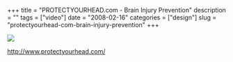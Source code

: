 +++
title = "PROTECTYOURHEAD.com - Brain Injury Prevention"
description = ""
tags = ["video"]
date = "2008-02-16"
categories = ["design"]
slug = "protectyourhead-com-brain-injury-prevention"
+++


 

  <div id="screens-thumbs" class="clearfix">
    <div class="txt-center" id="design-submission"><a href="http://www.protectyourhead.com/"><img id='bluga-thumbnail-924' class='bluga-thumbnail large' src='http://media.konigi.com/bluga/
wt47f279dc9678e_0.jpg'/></a></div>  
  </div>   
<p><a href="http://www.protectyourhead.com/">http://www.protectyourhead.com/</a></p>




